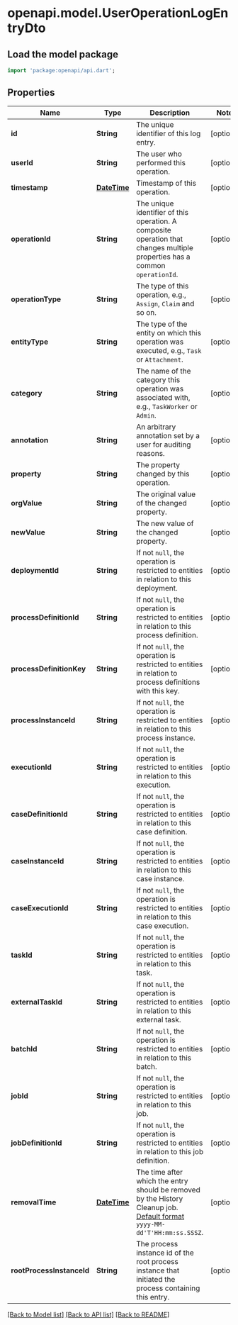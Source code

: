 # openapi.model.UserOperationLogEntryDto

## Load the model package
```dart
import 'package:openapi/api.dart';
```

## Properties
Name | Type | Description | Notes
------------ | ------------- | ------------- | -------------
**id** | **String** | The unique identifier of this log entry. | [optional] 
**userId** | **String** | The user who performed this operation. | [optional] 
**timestamp** | [**DateTime**](DateTime.md) | Timestamp of this operation. | [optional] 
**operationId** | **String** | The unique identifier of this operation. A composite operation that changes multiple properties has a common `operationId`. | [optional] 
**operationType** | **String** | The type of this operation, e.g., `Assign`, `Claim` and so on. | [optional] 
**entityType** | **String** | The type of the entity on which this operation was executed, e.g., `Task` or `Attachment`. | [optional] 
**category** | **String** | The name of the category this operation was associated with, e.g., `TaskWorker` or `Admin`. | [optional] 
**annotation** | **String** | An arbitrary annotation set by a user for auditing reasons. | [optional] 
**property** | **String** | The property changed by this operation. | [optional] 
**orgValue** | **String** | The original value of the changed property. | [optional] 
**newValue** | **String** | The new value of the changed property. | [optional] 
**deploymentId** | **String** | If not `null`, the operation is restricted to entities in relation to this deployment. | [optional] 
**processDefinitionId** | **String** | If not `null`, the operation is restricted to entities in relation to this process definition. | [optional] 
**processDefinitionKey** | **String** | If not `null`, the operation is restricted to entities in relation to process definitions with this key. | [optional] 
**processInstanceId** | **String** | If not `null`, the operation is restricted to entities in relation to this process instance. | [optional] 
**executionId** | **String** | If not `null`, the operation is restricted to entities in relation to this execution. | [optional] 
**caseDefinitionId** | **String** | If not `null`, the operation is restricted to entities in relation to this case definition. | [optional] 
**caseInstanceId** | **String** | If not `null`, the operation is restricted to entities in relation to this case instance. | [optional] 
**caseExecutionId** | **String** | If not `null`, the operation is restricted to entities in relation to this case execution. | [optional] 
**taskId** | **String** | If not `null`, the operation is restricted to entities in relation to this task. | [optional] 
**externalTaskId** | **String** | If not `null`, the operation is restricted to entities in relation to this external task. | [optional] 
**batchId** | **String** | If not `null`, the operation is restricted to entities in relation to this batch. | [optional] 
**jobId** | **String** | If not `null`, the operation is restricted to entities in relation to this job. | [optional] 
**jobDefinitionId** | **String** | If not `null`, the operation is restricted to entities in relation to this job definition. | [optional] 
**removalTime** | [**DateTime**](DateTime.md) | The time after which the entry should be removed by the History Cleanup job. [Default format](https://docs.camunda.org/manual/7.20/reference/rest/overview/date-format/) `yyyy-MM-dd'T'HH:mm:ss.SSSZ`. | [optional] 
**rootProcessInstanceId** | **String** | The process instance id of the root process instance that initiated the process containing this entry. | [optional] 

[[Back to Model list]](../README.md#documentation-for-models) [[Back to API list]](../README.md#documentation-for-api-endpoints) [[Back to README]](../README.md)


